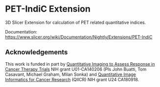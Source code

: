 PET-IndiC Extension
=====================================

3D Slicer Extension for calculation of PET related quantitative indices.

Documentation: https://www.slicer.org/wiki/Documentation/Nightly/Extensions/PET-IndiC

Acknowledgements
--------

This work is funded in part by [Quantitative Imaging to Assess Response in Cancer Therapy Trials][] NIH grant U01-CA140206 (PIs John Buatti, Tom Casavant, Michael Graham, Milan Sonka) and [Quantitative Image Informatics for Cancer Research][] (QIICR) NIH grant U24 CA180918.

[Quantitative Imaging to Assess Response in Cancer Therapy Trials]: http://imaging.cancer.gov/programsandresources/specializedinitiatives/qin/iowa 
[Quantitative Image Informatics for Cancer Research]: http://qiicr.org 
